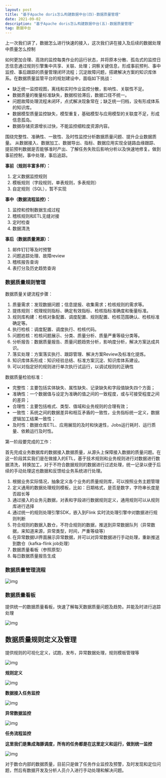 ```yaml
---
layout: post
title: "基于Apache doris怎么构建数据中台(四)-数据质量管理"
date: 2021-09-02
description: "基于Apache doris怎么构建数据中台(五)-数据质量管理"
tag: 数据中台
---
```

上一次我们讲了，数据怎么进行快速的接入，这次我们讲在接入及后续的数据处理中质量怎么控制

如何更加合理、高效的监控每类作业的运行状态，并将原本分散、孤岛式的监控日志信息通过规则引擎集中共享、关联、处理；洞察关键信息，形成事前预判、事中监控、事后跟踪的质量管理闭环流程；沉淀故障问题，搭建解决方案的知识库体系。在数据质量监管平台的规划建设中，面临如下挑战：

- 缺乏统一监控视图，离线和实时作业监控分散，影响性、关联性不足。
- 数据质量的衡量标准缺失，数据校验滞后，数据口径不统一。
- 问题故障处理流程未闭环，点式解决现象常在；缺乏统一归档，没有形成体系的知识库。
- 数据模型质量监控缺失，模型重复，基础模型与应用模型的关联度不足，形成信息孤岛。
- 数据存储资源增长过快，不能监控细粒度资源内容。

围绕完整性、准确性、一致性、及时性监控分析数据质量问题、提升企业数据质量。 从数据接入、数据加工、数据导出、指标、数据应用实现全链路血缘跟踪、提前预判数据是否能够准时产出、了解任务失败后影响分析以及快速地修复。做到事前控制，事中处理，事后追踪。

**事前（规则丰富多样）：**

1. 定义数据监控规则
2. 模板规则（字段规则，单表规则，多表规则）
3. 自定规则（SQL），暂不实现

**事中（数据流程监控）：**

1. 监控和控制数据生成过程
2. 稽核规则和ETL无缝对接
3. 定时检查
4. 数据清洗

**事后（数据质量溯源）：**

1. 邮件钉钉等及时预警
2. 问题追踪处理、故障review
3. 稽核报告查询
4. 表打分及历史趋势查询

### **数据质量规则管理**

数据质量关键流程步骤：

1. 质量需求：发现数据问题；信息提报、收集需求；检核规则的需求等。
2. 提炼规则：梳理规则指标、确定有效指标、检核指标准确度和衡量标准。
3. 规则库构建：检核对象配置、调度配置、规则配置、检核范围确认、检核标准确定等。
4. 执行检核：调度配置、调度执行、检核代码。
5. 问题检核：检核问题展示、分类、质量分析、质量严重等级分类等。
6. 分析报告：数据质量报告、质量问题趋势分析，影响度分析，解决方案达成共识。
7. 落实处理：方案落实执行、跟踪管理、解决方案Review及标准化提炼。
8. 知识库体系形成：知识经验总结、标准方案沉淀、知识库体系建设。
9. 可以对指定好的规则进行单次执行试运行，以调试规则的正确性

数据质量检验标准：

- 完整性：主要包括实体缺失、属性缺失、记录缺失和字段值缺失四个方面；
- 准确性：一个数据值与设定为准确的值之间的一致程度，或与可接受程度之间的差异；
- 合理性：主要包括格式、类型、值域和业务规则的合理有效；
- 一致性：系统之间的数据差异和相互矛盾的一致性，业务指标统一定义，数据逻辑加工结果一致性；
- 及时性：数据仓库ETL、应用展现的及时和快速性，Jobs运行耗时、运行质量、依赖运行及时性。

第一阶段要完成的工作：

首先完成业务数据库的数据接入数据质量，从源头上保障接入数据的质量问题。在这一阶段其实我们是在做接入的ETL，基于技术规则和业务规则进行对数据进行数据清洗，转换加工，对于不符合数据规则的数据进行过滤处理，统一记录以便于后续的手动处理这也数据和反馈给业务系统进行处理。

1. 根据业务实际情况，抽象定义各个业务的质量规则库，可以按照业务主题管理
2. 定义通用的数据处理规则模板，比如：日期格式，是否是数字，字符串长度是否超长等
3. 通过接入的业务元数据，对表和字段进行数据规则定义，通用规则可以从规则库进行选择
4. 通过统一的规则处理引擎SDK，嵌入到Flink 实时流处理引擎中对数据进行规则判断
5. 符合规则的数据入数仓，不符合规则的数据，推送到异常数据队列（异常数据，来知道来源，异常类型，时间，严重等级等）
6. 在异常数据UI界面展示异常数据，并可以对异常数据进行手动处理，重新推送到数仓（kafka-flink job处理）
7. 数据质量看板（参照原型）
8. 每日数据质量报告生成

### **数据质量管理流程**



![img](https://pic3.zhimg.com/80/v2-53b0011c1f32c8d6fb1db99980bf275e_1440w.jpg)



### **数据质量看板**

提供统一的数据质量看板，快速了解每天数据质量问题及趋势。并能及时进行追踪处理

![img](https://pic4.zhimg.com/80/v2-893a847e60007c7869c24b1e4f675eb3_1440w.jpg)

## **数据质量规则定义及管理**

提供规则的可视化定义，试跑，发布，异常数据处理，规则模板管理等

![img](https://pic2.zhimg.com/80/v2-59daa9db06e70b33b506453ebbd88d3d_1440w.jpg)

**规则定义**

![img](https://pic4.zhimg.com/80/v2-3c37895ee3a7ea4da93512218922e073_1440w.jpg)

**数据接入任务监控**

![img](https://pic3.zhimg.com/80/v2-9270539031e1131c8432029b6d41cb5e_1440w.jpg)

**异常数据监控**

![img](https://pic2.zhimg.com/80/v2-8c388dbf8920a4fed10baf43bea7963d_1440w.jpg)

**任务流程监控**

**这里我们是集成海豚调度，所有的任务都是在这里定义和运行，做到统一监控**

![img](https://pic3.zhimg.com/80/v2-45eeb2fbcdad7af27fb9822dcb743b26_1440w.jpg)

对于数仓内部的数据质量，目前只是做了任务作业监控及预警，及时发现和定位问题，然后有数据开发及分析人员介入进行手动处理和解决问题。